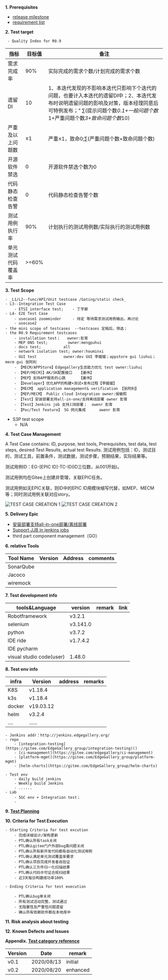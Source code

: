 **1. Prerequisites** 

- [release milestone](https://gitee.com/edgegallery/community/blob/master/TSC/Release/v0.9/%E7%89%88%E6%9C%AC%E8%AE%A1%E5%88%92.md)
- [requirement list](https://gitee.com/edgegallery/community/blob/master/TSC/Release/v0.9/%E7%89%88%E6%9C%AC%E9%9C%80%E6%B1%82.md)

**2. Test target** 
    
     - Quality Index for R0.9

|指标|目标值|备注|
|---|---|---|
|需求完成率|90%|实际完成的需求个数/计划完成的需求个数|
|遗留DI|10|1、本迭代发现的不影响本迭代只影响下个迭代的问题，也要计入本迭代的遗留DI中；2、本迭代发布时说明遗留问题的影响及对策，版本经理同意后可特例发布；"	∑(提示问题个数*0.1+一般问题个数*1+严重问题个数*3+致命问题个数*10)
|严重及以上问题数|≤1	|严重≤1，致命0;∑(严重问题个数+致命问题个数)|
|开源软件禁选|0|开源软件禁选个数为0|
|代码静态检查告警|0|代码静态检查告警个数|
|测试用例执行率|90%|计划执行的测试用例数/实际执行的测试用例数|
|单元测试代码覆盖率|	>=60%|


**3. Test Scope** 

    - _L1/L2--func/API/Unit testcase /Gating/static check_
    - L3--Integration Test Case 
        - ETSI interface test;    - 丁宇卿
    - L4- E2E Test Case
        - usecase1 zoomminder     - 待定 等待需求测试用例输出，再讨论
        - usecase2 
    - the mini scope of testcases  --testcases 定稿后，筛选；
    - the R0.9 Requirement testcases
        - installation test；   owner:彭育
        - MEP DNS test;         owner:mengpuhui  
        - docs test;          all 
        - network isolation test; owner:houminxi
        - GUI test            owner:dev GUI 李媛媛；appstore gui liuhui；mecm gui 张阿利
        - 【MECM/APPStore】Edgegallery生态能力优化 test owner:liuhui
        - 【MEP/MECM]】AK/SK配置接口   【姜伟】
        - 【MEP】支持APP服务的心跳      【姜伟】
        - 【Developer】优化APP的构建+测试+发布过程【李媛媛】
        - 【MECM】 application management& verification 【张阿利】
        - 【MEP/MECM】 Public cloud Integration owner:侯敏熙
        - 【Test】安装部署支持all-in-one/支持离线部署 owner 彭育
        - 【Test】Jenkins job 支持JJB部署；  owenr 彭育
        - 【Poc/Test feature】 5G 网元集成      owenr 彭育
- S3P test scope
    - N/A

**4. Test Case Management** 

A Test Case contains: ID, purpose, test tools, Prerequisites, test data, test steps, desired Test Results, actual test Results.
测试用例包括：ID，测试目的，测试工具，前置条件，测试数据，测试步骤，预期结果，实际结果等。

测试用例ID：EG-[EPIC ID]-TC-ID(ID三位数，从001开始)。

测试用例均在Gitee上创建并管理，关联EPIC任务。

测试用例如无EPIC关联，则ID中的EPIC ID用模块缩写代替，如MEP、MECM等；同时测试用例关联对应story。

![TEST CASE CREATION 1](https://images.gitee.com/uploads/images/2020/0825/164955_bc272a68_7529853.png "屏幕截图.png")
![TEST CASE CREATION 2](https://images.gitee.com/uploads/images/2020/0825/165057_75ad958b_7529853.png "屏幕截图.png")

**5. Delivery Epic** 

- [安装部署支持all-in-one部署/离线部署](https://gitee.com/edgegallery/community/blob/master/Architecture%20WG/Requirements/v0.9/Support%20offline%20installation%20in%20one-click-deploy%20scripts.md)
- [Support JJB in jenkins jobs](https://gitee.com/edgegallery/community/blob/master/Architecture%20WG/Requirements/v0.9/Support%20JJB%20in%20jenkins%20jobs.md)
- third part component management（GO）

**6. relative Tools** 

|Tool Name|Version|Address | comments  |
|---|---|---|---|
|SonarQube| |  ||
|Jacoco|  | |   |
|wiremock|  | |   |

**7. Test development info** 

| tools&Language | version | remark | link |
|----------------|---------|--------|------|
| Robotframework | v3.2.1        |        |      |
| selenium       | v3.141.0        |        |      |
| python         | v3.7.2        |        |      |
| IDE ride       | v1.7.4.2        |        |      |
| IDE pycharm    |         |        |      |
| visual studio code(user)    | 1.48.0        |        |      |

**8. Test env info** 

| infra  | Version | address | remarks |
|--------|---------|---------|---------|
| K8S    | v1.18.4 |         |         |
| k3s    | v1.18.4 |         |         |
| docker | v19.03.12|         |         |
| helm   | v3.2.4  |         |         |
| ....   | ......  |         |         |


    - Jenkins addr：http://jenkins.edgegallery.org/
    - repo
        - [integration-testing](https://gitee.com/EdgeGallery_group/integration-testing)()
        - [ci-management](https://gitee.com/edgegallery/ci-management)
        - [platform-mgmt](https://gitee.com/EdgeGallery_group/platform-mgmt)
        - [helm-charts](https://gitee.com/EdgeGallery_group/helm-charts)

    - Test env
        - daily build jenkins
        - Weekly build Jenkins
        - ......
    - Lab
        - 5GC env + Integration test；
        -

**9. [Test Planning](https://gitee.com/edgegallery/community/blob/master/Test%20WG/Test%20Release/Test%20WG%20%20R0.9%20Release%20milestone.md)** 

**10. Criteria for Test Execution** 

    - Starting Criteria for test excution
        - 完成详细设计/架构更新        
        - PTL确认所有task关闭
        - PTL确认gitee门户外部bug类问题关闭
        - PTL确认所有新开发代码都有自动化测试用例
        - PTL确认满足单元测试覆盖率要求
        - PTL确认项目完成开发者自验证
        - PTL确认三方件归一化扫描结果
        - PTL确认代码许可证合规扫结果
        - 近3天每日构建成功率100%

    - Ending Criteria for test execution

        - PTL确认bug单关闭
        - 所有测试活动完整，测试通过
        - 无阻塞性及严重性问题遗留
        - 确认所有依赖软件都在本地库中

**11. Risk analysis about testing** 

**12. Known Defects and Issues** 

**Appendix. [Test category reference](https://gitee.com/edgegallery/community/blob/master/Test%20WG/Test%20Category/Edgeggallery_Test_Cateory.md)** 

| Version | Date       | remark  |
|---------|------------|---------|
| v0.1    | 2020/08/13 | initial |
| v0.2    | 2020/08/20 | enhanced |
